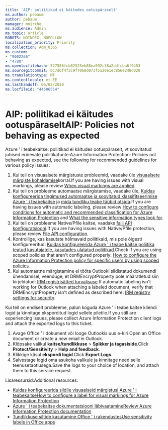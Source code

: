 ```yaml
---
title: 'AIP: poliitikad ei käitudes ootuspäraselt'
ms.author: pebaum
author: pebaum
manager: mnirkhe
ms.audience: Admin
ms.topic: article
ROBOTS: NOINDEX, NOFOLLOW
localization_priority: Priority
ms.collection: Adm_O365
ms.custom:
- "9002266"
- "4780"
ms.openlocfilehash: 527556fcb02525eb88ea992c38a2ddfcba6f9453
ms.sourcegitcommit: bc7d6f4f3c9f7060d073f5130e1ec856e248d020
ms.translationtype: MT
ms.contentlocale: et-EE
ms.lasthandoff: 06/02/2020
ms.locfileid: "44506554"
---
```

# <a name="aip-policies-not-behaving-as-expected"></a><span data-ttu-id="350f6-102">AIP: poliitikad ei käitudes ootuspäraselt</span><span class="sxs-lookup"><span data-stu-id="350f6-102">AIP: Policies not behaving as expected</span></span>

<span data-ttu-id="350f6-103">Azure ' i teabekaitse: poliitikad ei käitudes ootuspäraselt, vt soovitatud juhised erinevate poliitikafunte:</span><span class="sxs-lookup"><span data-stu-id="350f6-103">Azure Information Protection: Policies not behaving as expected, see the following for recommended guidelines for various policy issues:</span></span>

1. <span data-ttu-id="350f6-104">Kui teil on visuaalsete märgistuste probleemid, vaadake üle [visuaalsete märgiste kohaldamise](https://docs.microsoft.com/azure/information-protection/configure-policy-markings#when-visual-markings-are-applied)korral.</span><span class="sxs-lookup"><span data-stu-id="350f6-104">If you are having issues with visual markings, please review [When visual markings are applied](https://docs.microsoft.com/azure/information-protection/configure-policy-markings#when-visual-markings-are-applied).</span></span>
2. <span data-ttu-id="350f6-105">Kui teil on probleeme automaatse märgistamise, vaadake üle, [Kuidas konfigureerida tingimused automaatse ja soovitatud klassifitseerimise Azure ' i teabekaitse](https://docs.microsoft.com/azure/information-protection/configure-policy-classification) ja [mida tundliku teabe tüübid otsida](https://docs.microsoft.com/microsoft-365/compliance/sensitive-information-type-entity-definitions).</span><span class="sxs-lookup"><span data-stu-id="350f6-105">If you are having issues with automatic labeling, please review [How to configure conditions for automatic and recommended classification for Azure Information Protection](https://docs.microsoft.com/azure/information-protection/configure-policy-classification) and [What the sensitive information types look for](https://docs.microsoft.com/microsoft-365/compliance/sensitive-information-type-entity-definitions).</span></span>
3. <span data-ttu-id="350f6-106">Kui teil on probleeme Native/Pfile kaitse, vaadake [faili API konfiguratsiooni](https://docs.microsoft.com/azure/information-protection/develop/file-api-configuration).</span><span class="sxs-lookup"><span data-stu-id="350f6-106">If you are having issues with Native/Pfile protection, please review [File API configuration](https://docs.microsoft.com/azure/information-protection/develop/file-api-configuration).</span></span>
4. <span data-ttu-id="350f6-107">Kontrollige, kas kasutate hõlmavaid poliitikaid, mis pole õigesti konfigureeritud: [Kuidas konfigureerida Azure ' i teabe kaitse poliitika teatud kasutajatele, kasutades ulatatud poliitikad](https://docs.microsoft.com/azure/information-protection/configure-policy-scope).</span><span class="sxs-lookup"><span data-stu-id="350f6-107">Check if you are using scoped policies that aren't configured properly: [How to configure the Azure Information Protection policy for specific users by using scoped policies](https://docs.microsoft.com/azure/information-protection/configure-policy-scope).</span></span>
5. <span data-ttu-id="350f6-108">Kui automaatne märgistamine ei tööta Outlooki sildistatud dokumendi ühendamisel, veenduge, et DRMEncryptProperty pole määratletud siin kirjeldatud: [IRM registrisätted turvalisuse](https://docs.microsoft.com/deployoffice/security/protect-sensitive-messages-and-documents-by-using-irm-in-office#office-2016-irm-registry-key-options).</span><span class="sxs-lookup"><span data-stu-id="350f6-108">If automatic labeling isn't working for Outlook when attaching a labeled document, verify that DRMEncryptProperty isn't defined as described here: [IRM registry settings for security](https://docs.microsoft.com/deployoffice/security/protect-sensitive-messages-and-documents-by-using-irm-in-office#office-2016-irm-registry-key-options).</span></span>

<span data-ttu-id="350f6-109">Kui teil on endiselt probleeme, palun koguda Azure ' i teabe kaitse kliendi logid ja kinnitage eksporditud logid sellele piletile.</span><span class="sxs-lookup"><span data-stu-id="350f6-109">If you still are experiencing issues, please collect Azure Information Protection client logs and attach the exported logs to this ticket.</span></span>

1. <span data-ttu-id="350f6-110">Avage Office ' i dokument või looge Outlookis uus e-kiri.</span><span class="sxs-lookup"><span data-stu-id="350f6-110">Open an Office document or create a new email in Outlook.</span></span>
2. <span data-ttu-id="350f6-111">Klõpsake valikul **kaitse/tundlikkuse**  >  **Spikker ja tagasiside**.</span><span class="sxs-lookup"><span data-stu-id="350f6-111">Click **Protect/Sensitivity** > **Help and feedback**.</span></span>
3. <span data-ttu-id="350f6-112">Klikkige käsul **ekspordi logid**.</span><span class="sxs-lookup"><span data-stu-id="350f6-112">Click **Export Logs**.</span></span>
4. <span data-ttu-id="350f6-113">Salvestage logid oma asukoha valikule ja kinnitage need selle teenusetaotlusega.</span><span class="sxs-lookup"><span data-stu-id="350f6-113">Save the logs to your choice of location, and attach them to this service request.</span></span>

<span data-ttu-id="350f6-114">Lisaressursid:</span><span class="sxs-lookup"><span data-stu-id="350f6-114">Additional resources:</span></span>

- [<span data-ttu-id="350f6-115">Kuidas konfigureerida sildile visuaalseid märgistusi Azure ' i teabekaitse</span><span class="sxs-lookup"><span data-stu-id="350f6-115">How to configure a label for visual markings for Azure Information Protection</span></span>](https://docs.microsoft.com/azure/information-protection/configure-policy-markings)
- [<span data-ttu-id="350f6-116">Azure ' i teabekaitse dokumentatsiooni läbivaatamine</span><span class="sxs-lookup"><span data-stu-id="350f6-116">Review Azure Information Protection documentation</span></span>](https://docs.microsoft.com/azure/information-protection/what-is-information-protection)
- [<span data-ttu-id="350f6-117">Tundlikkuse siltide kasutamine Office ' i rakendustes</span><span class="sxs-lookup"><span data-stu-id="350f6-117">Use sensitivity labels in Office apps</span></span>](https://docs.microsoft.com/microsoft-365/compliance/sensitivity-labels-office-apps)

